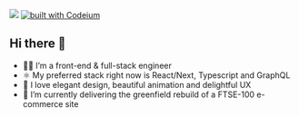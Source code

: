[![](https://www.codewars.com/users/chrisfrancis27/badges/small)](https://www.codewars.com/users/chrisfrancis27)
[![built with Codeium](https://codeium.com/badges/main)](https://codeium.com)

## Hi there 👋

* 👨‍💻 I’m a front-end & full-stack engineer
* ⚛️ My preferred stack right now is React/Next, Typescript and GraphQL
* 🎨 I love elegant design, beautiful animation and delightful UX
* 🔭 I’m currently delivering the greenfield rebuild of a FTSE-100 e-commerce site
